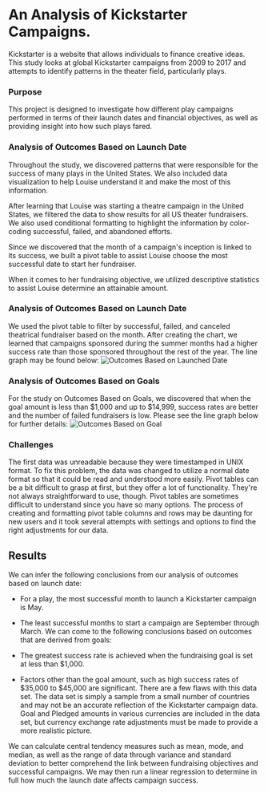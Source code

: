 # An Analysis of Kickstarter Campaigns.
Kickstarter is a website that allows individuals to finance creative ideas. This study looks at global Kickstarter campaigns from 2009 to 2017 and attempts to identify patterns in the theater field, particularly plays.
### Purpose
This project is designed to investigate how different play campaigns performed in terms of their launch dates and financial objectives, as well as providing insight into how such plays fared. 
### Analysis of Outcomes Based on Launch Date
Throughout the study, we discovered patterns that were responsible for the success of many plays in the United States. We also included data visualization to help Louise understand it and make the most of this information.

After learning that Louise was starting a theatre campaign in the United States, we filtered the data to show results for all US theater fundraisers. We also used conditional formatting to highlight the information by color-coding successful, failed, and abandoned efforts.

Since we discovered that the month of a campaign's inception is linked to its success, we built a pivot table to assist Louise choose the most successful date to start her fundraiser.

When it comes to her fundraising objective, we utilized descriptive statistics to assist Louise determine an attainable amount.
### Analysis of Outcomes Based on Launch Date
We used the pivot table to filter by successful, failed, and canceled theatrical fundraiser based on the month. After creating the chart, we learned that campaigns sponsored during the summer months had a higher success rate than those sponsored throughout the rest of the year. The line graph may be found below:
![Outcomes Based on Launched Date](https://github.com/damienfranco/kickstarter-analysis/blob/main/Resources/Theater_Outcomes_vs_Launch.png "Outcomes Based on Launched Date")
### Analysis of Outcomes Based on Goals
For the study on Outcomes Based on Goals, we discovered that when the goal amount is less than $1,000 and up to $14,999, success rates are better and the number of failed fundraisers is low. Please see the line graph below for further details:
![Outcomes Based on Goal](https://github.com/damienfranco/kickstarter-analysis/blob/main/Resources/Outcomes_vs_Goals.png "Outcomes Based on Goal")
### Challenges
The first data was unreadable because they were timestamped in UNIX format. To fix this problem, the data was changed to utilize a normal date format so that it could be read and understood more easily. 
Pivot tables can be a bit difficult to grasp at first, but they offer a lot of functionality. They're not always straightforward to use, though. Pivot tables are sometimes difficult to understand since you have so many options. The process of creating and formatting pivot table columns and rows may be daunting for new users and it took several attempts with settings and options to find the right adjustments for our data.
## Results
We can infer the following conclusions from our analysis of outcomes based on launch date:

* For a play, the most successful month to launch a Kickstarter campaign is May. 
* The least successful months to start a campaign are September through March.
We can come to the following conclusions based on outcomes that are derived from goals:

* The greatest success rate is achieved when the fundraising goal is set at less than $1,000.
* Factors other than the goal amount, such as high success rates of $35,000 to $45,000 are significant.
There are a few flaws with this data set. The data set is simply a sample from a small number of countries and may not be an accurate reflection of the Kickstarter campaign data. Goal and Pledged amounts in various currencies are included in the data set, but currency exchange rate adjustments must be made to provide a more realistic picture.

We can calculate central tendency measures such as mean, mode, and median, as well as the range of data through variance and standard deviation to better comprehend the link between fundraising objectives and successful campaigns. We may then run a linear regression to determine in full how much the launch date affects campaign success.
